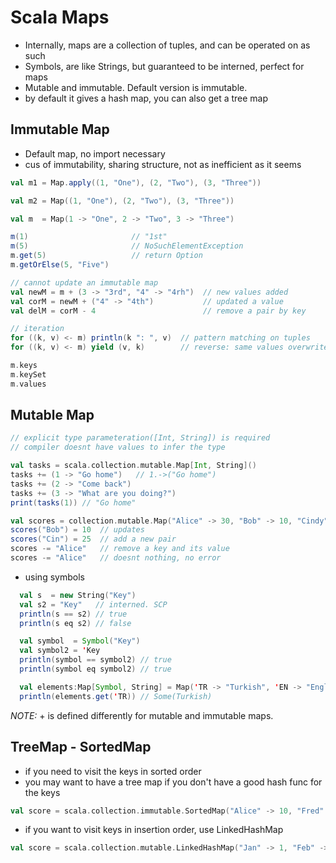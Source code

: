 # Scala Maps

- Internally, maps are a collection of tuples, and can be operated on as such
- Symbols, are like Strings, but guaranteed to be interned, perfect for maps
- Mutable and immutable. Default version is immutable.
- by default it gives a hash map, you can also get a tree map

## Immutable Map

- Default map, no import necessary
- cus of immutability, sharing structure, not as inefficient as it seems

```scala
val m1 = Map.apply((1, "One"), (2, "Two"), (3, "Three"))

val m2 = Map((1, "One"), (2, "Two"), (3, "Three"))

val m  = Map(1 -> "One", 2 -> "Two", 3 -> "Three")

m(1)                       // "1st"
m(5)                       // NoSuchElementException
m.get(5)                   // return Option
m.getOrElse(5, "Five")

// cannot update an immutable map
val newM = m + (3 -> "3rd", "4" -> "4rh")  // new values added
val corM = newM + ("4" -> "4th")           // updated a value
val delM = corM - 4                        // remove a pair by key

// iteration
for ((k, v) <- m) println(k ": ", v)  // pattern matching on tuples
for ((k, v) <- m) yield (v, k)        // reverse: same values overwrite eachother

m.keys
m.keySet
m.values
```

## Mutable Map

```scala
// explicit type parameteration([Int, String]) is required
// compiler doesnt have values to infer the type

val tasks = scala.collection.mutable.Map[Int, String]()
tasks += (1 -> "Go home")   // 1.->("Go home")
tasks += (2 -> "Come back")
tasks += (3 -> "What are you doing?")
print(tasks(1)) // "Go home"

val scores = collection.mutable.Map("Alice" -> 30, "Bob" -> 10, "Cindy" -> 50)
scores("Bob") = 10  // updates
scores("Cin") = 25  // add a new pair
scores -= "Alice"   // remove a key and its value
scores -= "Alice"   // doesnt nothing, no error
```

- using symbols

```scala
  val s  = new String("Key")
  val s2 = "Key"   // interned. SCP
  println(s == s2) // true
  println(s eq s2) // false

  val symbol  = Symbol("Key")
  val symbol2 = 'Key
  println(symbol == symbol2) // true
  println(symbol eq symbol2) // true

  val elements:Map[Symbol, String] = Map('TR -> "Turkish", 'EN -> "Englisj")
  println(elements.get('TR)) // Some(Turkish)

```

*NOTE:* + is defined differently for mutable and immutable maps.

## TreeMap - SortedMap

- if you need to visit the keys in sorted order
- you may want to have a tree map if you don't have a good hash func for the keys

```scala
val score = scala.collection.immutable.SortedMap("Alice" -> 10, "Fred" -> 7, "Cindy" -> 8)
```

- if you want to visit keys in insertion order, use LinkedHashMap

```scala
val score = scala.collection.mutable.LinkedHashMap("Jan" -> 1, "Feb" -> 2)
```
